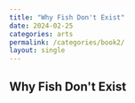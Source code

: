 ```yaml
---
title: "Why Fish Don't Exist"
date: 2024-02-25
categories: arts
permalink: /categories/book2/
layout: single
---
```

## Why Fish Don't Exist